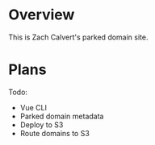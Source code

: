 # Overview

This is Zach Calvert's parked domain site.  

# Plans

Todo:
- Vue CLI
- Parked domain metadata
- Deploy to S3
- Route domains to S3
